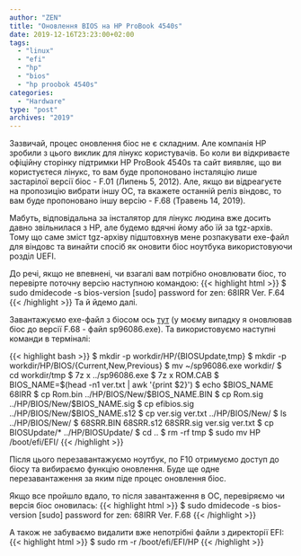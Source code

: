 ```yaml
---
author: "ZEN"
title: "Оновлення BIOS на HP ProBook 4540s"
date: 2019-12-16T23:23:00+02:00
tags:
  - "linux"
  - "efi"
  - "hp"
  - "bios"
  - "hp proobok 4540s"
categories:
  - "Hardware"  
type: "post"
archives: "2019"
---
```


Зазвичай, процес оновлення біос не є складним. Але компанія HP зробили з цього виклик для лінукс користувачів. Бо коли ви відкриваєте офіційну сторінку підтримки HP ProBook 4540s та сайт виявляє, що ви користуєтеся лінукс, то вам буде пропоновано інсталяцію лише застарілої версії біос - F.01 (Липень 5, 2012). Але, якщо ви відреагуєте на пропозицію вибрати іншу ОС, та вкажете останній реліз віндовс, то вам буде пропоновано іншу версію - F.68 (Травень 14, 2019).

Мабуть, відповідальна за інсталятор для лінукс людина вже досить давно звільнилася з HP, але будемо вдячні йому або їй за tgz-архів. Тому що саме зміст tgz-архіву підштовхнув мене розпакувати exe-файл для віндовс та винайти спосіб як оновити біос ноутбука використовуючи розділ UEFI.

<!--more-->

До речі, якщо не впевнені, чи взагалі вам потрібно оновлювати біос, то перевірте поточну версію наступною командою:
{{< highlight html >}}
$ sudo dmidecode -s bios-version
[sudo] password for zen:
68IRR Ver. F.64
{{< /highlight >}}
Та й йдемо далі.

Завантажуємо exe-файл з біосом ось [тут](https://support.hp.com/us-en/drivers/selfservice/hp-probook-4540s-notebook-pc/5229455) (у моєму випадку я оновлював біос до версії F.68 - файл sp96086.exe). Та використовуємо наступні команди в терміналі:

{{< highlight bash >}}
$ mkdir -p workdir/HP/{BIOSUpdate,tmp}
$ mkdir -p workdir/HP/BIOS/{Current,New,Previous}
$ mv ~/sp96086.exe workdir/
$ cd workdir/tmp
$ 7z x ../sp96086.exe
$ 7z x ROM.CAB
$ BIOS_NAME=$(head -n1 ver.txt | awk '{print $2}')
$ echo $BIOS_NAME
68IRR
$ cp Rom.bin ../HP/BIOS/New/$BIOS_NAME.BIN
$ cp Rom.sig ../HP/BIOS/New/$BIOS_NAME.sig
$ cp efibios.sig ../HP/BIOS/New/$BIOS_NAME.s12
$ cp ver.sig ver.txt ../HP/BIOS/New/
$ ls ../HP/BIOS/New/
$ 68SRR.BIN  68SRR.s12  68SRR.sig  ver.sig  ver.txt
$ cp BIOSUpdate/* ../HP/BIOSUpdate/
$ cd ..
$ rm -rf tmp
$ sudo mv HP /boot/efi/EFI/
{{< /highlight >}}

Після цього перезавантажуємо ноутбук, по F10 отримуємо доступ до біосу та вибираємо функцію оновлення. Буде ще одне перезавантаження за яким піде процес оновлення біос.

Якщо все пройшло вдало, то після завантаження в ОС, перевіряємо чи версія біос оновилась:
{{< highlight html >}}
$ sudo dmidecode -s bios-version
[sudo] password for zen:
68IRR Ver. F.68
{{< /highlight >}}

А також не забуваємо видалити вже непотрібні файли з директорії EFI:
{{< highlight html >}}
$ sudo rm -r /boot/efi/EFI/HP
{{< /highlight >}}
